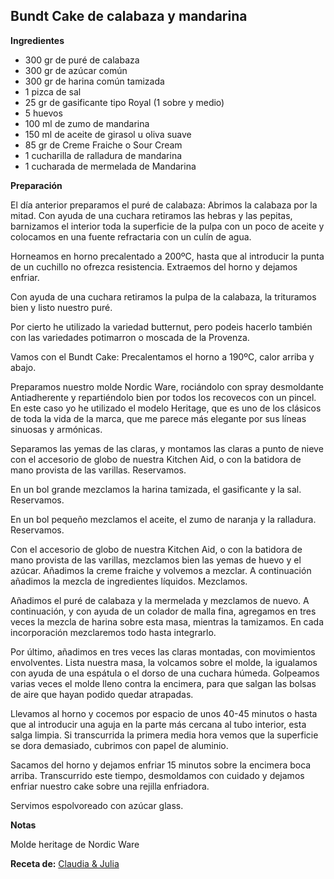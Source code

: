 ## Bundt Cake de calabaza y mandarina

**Ingredientes**

- 300 gr de puré de calabaza
- 300 gr de azúcar común
- 300 gr de harina común tamizada
- 1 pizca de sal
- 25 gr de gasificante tipo Royal (1 sobre y medio)
- 5 huevos
- 100 ml de zumo de mandarina
- 150 ml de aceite de girasol u oliva suave
- 85 gr de Creme Fraiche o Sour Cream
- 1 cucharilla de ralladura de mandarina
- 1 cucharada de mermelada de Mandarina

**Preparación**

El día anterior preparamos el puré de calabaza:
Abrimos la calabaza por la mitad. Con ayuda de una cuchara retiramos las hebras y las pepitas, barnizamos el interior toda la superficie de la pulpa con un poco de aceite y colocamos en una fuente refractaria con un culín de agua.

Horneamos en horno precalentado a 200ºC, hasta que al introducir la punta de un cuchillo no ofrezca resistencia. Extraemos del horno y dejamos enfriar.

Con ayuda de una cuchara retiramos la pulpa de la calabaza, la trituramos bien y listo nuestro puré.

Por cierto he utilizado la variedad butternut, pero podeis hacerlo también con las variedades potimarron o moscada de la Provenza.

Vamos con el Bundt Cake:
Precalentamos el horno a 190ºC, calor arriba y abajo.

Preparamos nuestro molde Nordic Ware, rociándolo con spray desmoldante Antiadherente y repartiéndolo bien por todos los recovecos con un pincel. En este caso yo he utilizado el modelo Heritage, que es uno de los clásicos de toda la vida de la marca, que me parece más elegante por sus líneas sinuosas y armónicas.

Separamos las yemas de las claras, y montamos las claras a punto de nieve con el accesorio de globo de nuestra Kitchen Aid, o con la batidora de mano provista de las varillas. Reservamos.

En un bol grande mezclamos la harina tamizada, el gasificante y la sal. Reservamos.

En un bol pequeño mezclamos el aceite, el zumo de naranja y la ralladura. Reservamos.

Con el accesorio de globo de nuestra Kitchen Aid, o con la batidora de mano provista de las varillas, mezclamos bien las yemas de huevo y el azúcar. Añadimos la creme fraiche y volvemos a mezclar. A continuación añadimos la mezcla de ingredientes líquidos. Mezclamos.

Añadimos el puré de calabaza y la mermelada y mezclamos de nuevo. A continuación, y con ayuda de un colador de malla fina, agregamos en tres veces la mezcla de harina sobre esta masa, mientras la tamizamos. En cada incorporación mezclaremos todo hasta integrarlo.

Por último, añadimos en tres veces las claras montadas, con movimientos envolventes.
Lista nuestra masa, la volcamos sobre el molde, la igualamos con ayuda de una espátula o el dorso de una cuchara húmeda. Golpeamos varias veces el molde lleno contra la encimera, para que salgan las bolsas de aire que hayan podido quedar atrapadas.

Llevamos al horno y cocemos por espacio de unos 40-45 minutos o hasta que al introducir una aguja en la parte más cercana al tubo interior, esta salga limpia. Si transcurrida la primera media hora vemos que la superficie se dora demasiado, cubrimos con papel de aluminio.

Sacamos del horno y dejamos enfriar 15 minutos sobre la encimera boca arriba. Transcurrido este tiempo, desmoldamos con cuidado y dejamos enfriar nuestro cake sobre una rejilla enfriadora.

Servimos espolvoreado con azúcar glass.

**Notas**

Molde heritage de Nordic Ware

**Receta de:** [Claudia & Julia](http://www.claudiaandjulia.com/blogs/general/76914500-bundt-cake-de-calabaza-y-mandarina)